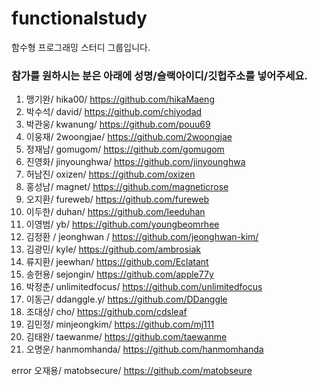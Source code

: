 # functionalstudy
함수형 프로그래밍 스터디 그룹입니다.


### 참가를 원하시는 분은 아래에 성명/슬랙아이디/깃헙주소를 넣어주세요.
1. 맹기완/ hika00/ https://github.com/hikaMaeng
2. 박수석/ david/ https://github.com/chiyodad
3. 박관웅/ kwanung/ https://github.com/pouu69
4. 이웅재/ 2woongjae/ https://github.com/2woongjae
5. 정재남/ gomugom/ https://github.com/gomugom
6. 진영화/ jinyounghwa/ https://github.com/jinyounghwa
7. 허남진/ oxizen/ https://github.com/oxizen
8. 홍성남/ magnet/ https://github.com/magneticrose
9. 오지환/ fureweb/ https://github.com/fureweb
10. 이두한/ duhan/ https://github.com/leeduhan
11. 이영범/ yb/ https://github.com/youngbeomrhee
12. 김정환 / jeonghwan / https://github.com/jeonghwan-kim/
13. 김광민/ kyle/ https://github.com/ambrosiak
14. 류지환/ jeewhan/ https://github.com/Eclatant
15. 송헌용/ sejongin/ https://github.com/apple77y
16. 박정춘/ unlimitedfocus/ https://github.com/unlimitedfocus
17. 이동근/ ddanggle.y/ https://github.com/DDanggle
18. 조대상/ cho/ https://github.com/cdsleaf
19. 김민정/ minjeongkim/ https://github.com/mj111
20. 김태완/ taewanme/ https://github.com/taewanme
21. 오명운/ hanmomhanda/ https://github.com/hanmomhanda

error
오재용/ matobsecure/ https://github.com/matobseure  

